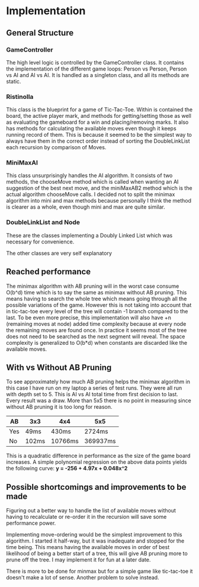 # Implementation

## General Structure
### GameController
The high level logic is controlled by the GameController class. It contains
the implementation of the different game loops: Person vs Person, Person vs AI and AI vs AI. It is handled as a singleton class, and all its methods are static.

### Ristinolla
This class is the blueprint for a game of Tic-Tac-Toe. Within is contained the board, the active player mark, and methods for getting/setting those as well as evaluating the gameboard for a win and placing/removing marks. It also has methods for calculating the available moves even though it keeps running record of them. This is because it seemed to be the simplest way to always have them in the correct order instead of sorting the DoubleLinkList each recursion by comparison of Moves.

### MiniMaxAI
This class unsurprisingly handles the AI algorithm. It consists of two methods,
the chooseMove method which is called when wanting an AI suggestion of the best next move, and the miniMaxAB2 method which is the actual algorithm chooseMove calls. I decided not to split the minimax algorithm into mini and max methods because personally I think the method is clearer as a whole, even though mini and max are quite similar.

### DoubleLinkList and Node
These are the classes implementing a Doubly Linked List which was necessary for convenience.

The other classes are very self explanatory

## Reached performance
The minimax algorithm with AB pruning will in the worst case consume O(b^d) time
which is to say the same as minimax without AB pruning. This means having to search the whole tree which means going through all the possible variations of the game. However this is not taking into account that in tic-tac-toe every level of the tree will contain -1 branch compared to the last. To be even more precise, this implementation will also have +n (remaining moves at node) added time complexity because at every node the remaining moves are found once.
In practice it seems most of the tree does not need to be searched as the next segment will reveal. The space complexity is generalized to O(b*d) when constants are discarded like the available moves.

## With vs Without AB Pruning
To see approximately how much AB pruning helps the minimax algorithm in this case I have run on my laptop a series of test runs. They were all run with depth set to 5. This is AI vs AI total time from first decision to last. Every result was a draw. More than 5x5 there is no point in measuring since without AB pruning it is too long for reason.

AB  | 3x3  |       4x4 |       5x5
--- | --- | --- | ---
Yes |  49ms  |  430ms    |   2724ms  
No  | 102ms | 10766ms | 369937ms  

This is a quadratic difference in performance as the size of the game board increases. A simple polynomial regression on the above data points yields the following curve: **y = -256 + 4.97x + 0.048x^2**

## Possible shortcomings and improvements to be made
Figuring out a better way to handle the list of available moves without
having to recalculate or re-order it in the recursion will save some performance power.

Implementing move-ordering would be the simplest improvement to this algorithm. I started it half-way, but it was inadequate and stopped for the time being. This means having the available moves in order of best likelihood of being a better start of a tree, this will give AB pruning more to prune off the tree. I may implement it for fun at a later date.

There is more to be done for minmax but for a simple game like tic-tac-toe it doesn't make a lot of sense. Another problem to solve instead.

